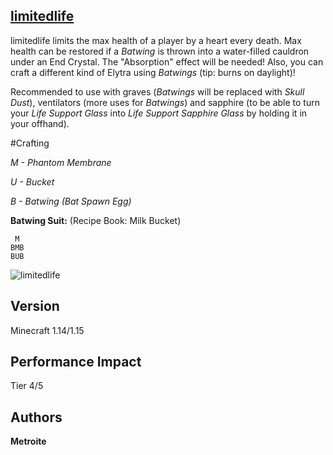 ## [limitedlife](https://minhaskamal.github.io/DownGit/#/home?url=https://github.com/Metroite/datapacks/tree/master/limitedlife&rootDirectory=false)

limitedlife limits the max health of a player by a heart every death. Max health can be restored if a *Batwing* is thrown into a water-filled cauldron under an End Crystal. The "Absorption" effect will be needed!
Also, you can craft a different kind of Elytra using *Batwings* (tip: burns on daylight)!

Recommended to use with graves (*Batwings* will be replaced with *Skull Dust*), ventilators (more uses for *Batwings*) and sapphire (to be able to turn your *Life Support Glass* into *Life Support Sapphire Glass* by holding it in your offhand).

#Crafting

*M - Phantom Membrane*

*U - Bucket*

*B - Batwing (Bat Spawn Egg)*

**Batwing Suit:** (Recipe Book: Milk Bucket)
```
 M
BMB
BUB
```

![limitedlife](limitedlife.png?raw=true "A crystal beam healing the player")

## Version

Minecraft 1.14/1.15

## Performance Impact

Tier 4/5

## Authors

**Metroite**
